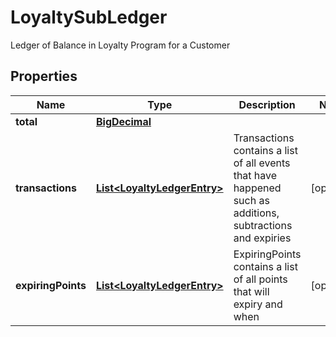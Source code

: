 

# LoyaltySubLedger

Ledger of Balance in Loyalty Program for a Customer
## Properties

Name | Type | Description | Notes
------------ | ------------- | ------------- | -------------
**total** | [**BigDecimal**](BigDecimal.md) |  | 
**transactions** | [**List&lt;LoyaltyLedgerEntry&gt;**](LoyaltyLedgerEntry.md) | Transactions contains a list of all events that have happened such as additions, subtractions and expiries |  [optional]
**expiringPoints** | [**List&lt;LoyaltyLedgerEntry&gt;**](LoyaltyLedgerEntry.md) | ExpiringPoints contains a list of all points that will expiry and when |  [optional]



